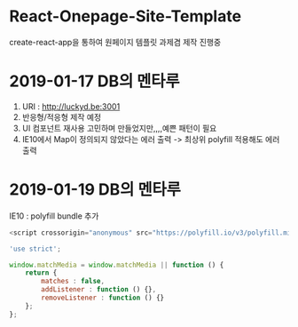 # React-Onepage-Site-Template
create-react-app을 통하여 원페이지 템플릿 과제겸 제작 진행중

2019-01-17 DB의 멘타루
=============
 1. URI : http://luckyd.be:3001
 2. 반응형/적응형 제작 예정
 3. UI 컴포넌트 재사용 고민하며 만들었지만,,,,예쁜 패턴이 필요
 4. IE10에서 Map이 정의되지 않았다는 에러 출력 -> 최상위 polyfill 적용해도 에러 출력

2019-01-19 DB의 멘타루
=============

IE10 : polyfill bundle 추가
```javascript
<script crossorigin="anonymous" src="https://polyfill.io/v3/polyfill.min.js?features=default%2CMap%2CObject.setPrototypeOf"></script>
```

```javascript
'use strict';

window.matchMedia = window.matchMedia || function () { 
	return { 
		matches : false, 
		addListener : function () {}, 
		removeListener : function () {} 
	}; 
};
```
